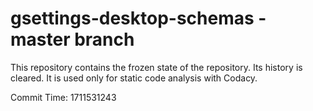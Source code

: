 # gsettings-desktop-schemas - master branch

This repository contains the frozen state of the repository.
Its history is cleared. It is used only for static code
analysis with Codacy.

Commit Time: 1711531243